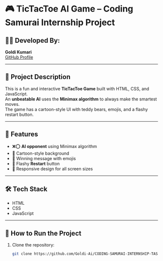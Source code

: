 # 🎮 TicTacToe AI Game – Coding Samurai Internship Project

## 👩‍💻 Developed By:  
**Goldi Kumari**  
[GitHub Profile](https://github.com/Goldi-Ai)

---

## 📌 Project Description

This is a fun and interactive **TicTacToe Game** built with HTML, CSS, and JavaScript.  
An **unbeatable AI** uses the **Minimax algorithm** to always make the smartest moves.  
The game has a cartoon-style UI with teddy bears, emojis, and a flashy restart button.

---

## 🧠 Features

- ❌⭕ **AI opponent** using Minimax algorithm
- 🧸 Cartoon-style background
- 🎉 Winning message with emojis
- 🔁 Flashy **Restart** button
- 📱 Responsive design for all screen sizes

---

## 🛠️ Tech Stack

- HTML
- CSS
- JavaScript

---

## 🚀 How to Run the Project

1. Clone the repository:
   ```bash
   git clone https://github.com/Goldi-Ai/CODING-SAMURAI-INTERNSHIP-TASK
